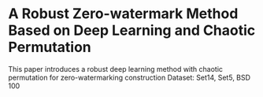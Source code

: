 # A Robust Zero-watermark Method Based on Deep Learning and Chaotic Permutation 
This paper introduces a robust deep learning method with chaotic permutation for zero-watermarking construction
Dataset: Set14, Set5, BSD 100

